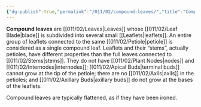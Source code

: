 ```yaml
---
{"dg-publish":true,"permalink":"/011/02/compound-leaves/","title":"Compound Leaves","tags":["BIOL412"]}
---
```


**Compound leaves** are [[011/02/Leaves\|Leaves]] whose [[011/02/Leaf Blade\|blade]] is subdivided into several small [[Leaflets\|leaflets]]. An entire group of leaflets connected to the same [[011/02/Petiole\|petiole]] is considered as a single compound leaf. Leaflets and their “stems”, actually petioles, have different properties than the full leaves connected to [[011/02/Stems\|stems]]. They do not have [[011/02/Plant Nodes\|nodes]] and [[011/02/Internodes\|internodes]]; [[011/02/Apical Buds\|terminal buds]] cannot grow at the tip of the petiole; there are no [[011/02/Axils\|axils]] in the petioles; and [[011/02/Axillary Buds\|axillary buds]] do not grow at the bases of the leaflets.

Compound leaves are typically flattened, as if they have been ironed.